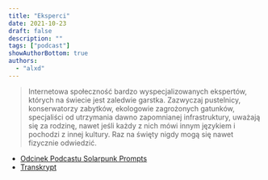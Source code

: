 ```yaml
---
title: "Eksperci"
date: 2021-10-23
draft: false
description: ""
tags: ["podcast"]
showAuthorBottom: true
authors:
  - "alxd"
---
```


> Internetowa społeczność bardzo wyspecjalizowanych ekspertów, których na świecie jest zaledwie garstka. Zazwyczaj pustelnicy, konserwatorzy zabytków, ekologowie zagrożonych gatunków, specjaliści od utrzymania dawno zapomnianej infrastruktury, uważają się za rodzinę, nawet jeśli każdy z nich mówi innym językiem i pochodzi z innej kultury. Raz na święty nigdy mogą się nawet fizycznie odwiedzić.

- [Odcinek Podcastu Solarpunk Prompts](https://podcast.tomasino.org/@SolarpunkPrompts/episodes/the-experts)
- [Transkrypt](https://wiki.tomasino.org/writing/Solarpunk-Prompts---The-Experts)
